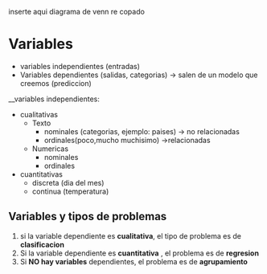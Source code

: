 
inserte aqui diagrama de venn re copado


# Variables
- variables independientes (entradas)
- Variables dependientes (salidas, categorias) -> salen de un modelo que creemos (prediccion)

__variables independientes:
- cualitativas
	- Texto
		- nominales (categorias, ejemplo: paises) -> no relacionadas
		- ordinales(poco,mucho muchisimo) ->relacionadas
	- Numericas
		- nominales
		- ordinales
- cuantitativas
	- discreta (dia del mes)
	- continua (temperatura)

## Variables y tipos de problemas

1. si la variable dependiente es **cualitativa**, el tipo de problema es de **clasificacion** 
2. Si la variable dependiente es **cuantitativa** ,  el problema es de **regresion**
3. Si **NO hay variables** dependientes, el problema es de **agrupamiento**


